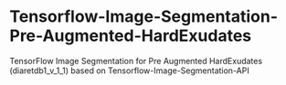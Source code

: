 # Tensorflow-Image-Segmentation-Pre-Augmented-HardExudates
TensorFlow Image Segmentation for Pre Augmented HardExudates (diaretdb1_v_1_1) based on Tensorflow-Image-Segmentation-API
